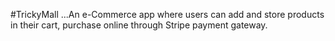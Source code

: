 #TrickyMall
...An e-Commerce app where users can add and store products in their cart, purchase online through Stripe payment gateway.

